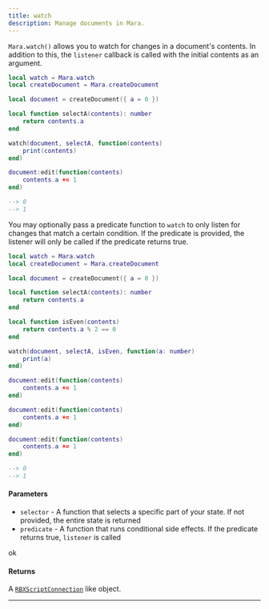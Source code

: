 ```yaml
---
title: watch
description: Manage documents in Mara.
---
```


`Mara.watch()` allows you to watch for changes in a document's contents. In addition to this, the `listener` callback is called with the initial contents as an argument.

```lua showLineNumbers
local watch = Mara.watch
local createDocument = Mara.createDocument

local document = createDocument({ a = 0 })

local function selectA(contents): number
    return contents.a
end

watch(document, selectA, function(contents)
    print(contents)
end)

document:edit(function(contents)
    contents.a += 1
end)
```

```lua
--> 0 
--> 1
```

You may optionally pass a predicate function to `watch` to only listen for changes that match a certain condition. If the predicate is provided, the listener will only be called if the predicate returns true.

```lua showLineNumbers
local watch = Mara.watch
local createDocument = Mara.createDocument

local document = createDocument({ a = 0 })

local function selectA(contents): number
    return contents.a
end

local function isEven(contents)
    return contents.a % 2 == 0
end

watch(document, selectA, isEven, function(a: number)
    print(a)
end)

document:edit(function(contents)
    contents.a += 1
end)

document:edit(function(contents)
    contents.a += 1
end)

document:edit(function(contents)
    contents.a += 1
end)
```

```lua
--> 0 
--> 1
```

#### Parameters

- `selector` - A function that selects a specific part of your state. If not provided, the entire state is returned
- `predicate` - A function that runs conditional side effects. If the predicate returns true, `listener` is called

ok

#### Returns

A [`RBXScriptConnection`](https://create.roblox.com/docs/reference/engine/datatypes/RBXScriptConnection) like object.

---
